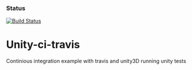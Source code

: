 ### Status
[![Build Status](https://travis-ci.org/simkimsia/UtilityBehaviors.png)](https://travis-ci.org/simkimsia/UtilityBehaviors)

# Unity-ci-travis
Continious integration example with travis and unity3D
running unity tests

